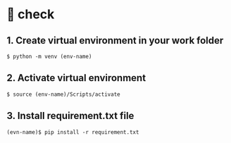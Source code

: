 # :eyes: check

## 1. Create virtual environment in your work folder 
```
$ python -m venv (env-name)
```

## 2. Activate virtual environment 
```
$ source (env-name)/Scripts/activate
```

## 3. Install requirement.txt file
```
(evn-name)$ pip install -r requirement.txt
```
